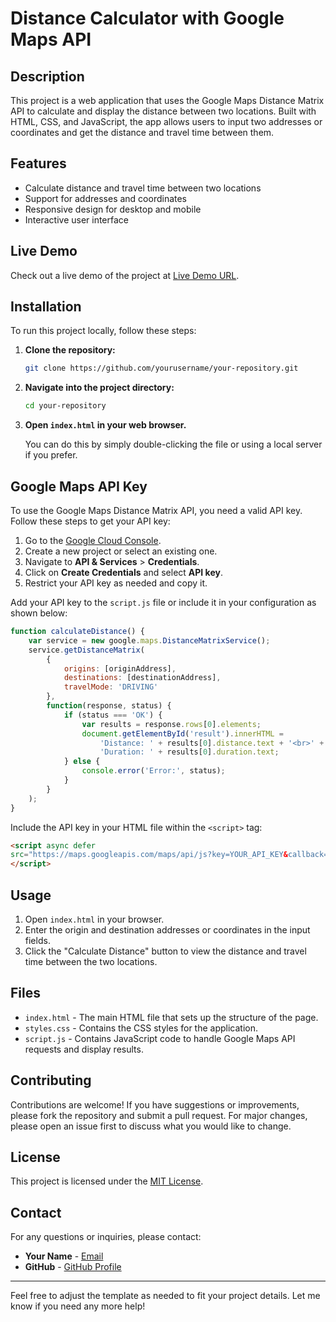 
# Distance Calculator with Google Maps API

## Description

This project is a web application that uses the Google Maps Distance Matrix API to calculate and display the distance between two locations. Built with HTML, CSS, and JavaScript, the app allows users to input two addresses or coordinates and get the distance and travel time between them.

## Features

- Calculate distance and travel time between two locations
- Support for addresses and coordinates
- Responsive design for desktop and mobile
- Interactive user interface

## Live Demo

Check out a live demo of the project at [Live Demo URL](http://example.com).

## Installation

To run this project locally, follow these steps:

1. **Clone the repository:**

    ```bash
    git clone https://github.com/yourusername/your-repository.git
    ```

2. **Navigate into the project directory:**

    ```bash
    cd your-repository
    ```

3. **Open `index.html` in your web browser.**

    You can do this by simply double-clicking the file or using a local server if you prefer.

## Google Maps API Key

To use the Google Maps Distance Matrix API, you need a valid API key. Follow these steps to get your API key:

1. Go to the [Google Cloud Console](https://console.cloud.google.com/).
2. Create a new project or select an existing one.
3. Navigate to **API & Services** > **Credentials**.
4. Click on **Create Credentials** and select **API key**.
5. Restrict your API key as needed and copy it.

Add your API key to the `script.js` file or include it in your configuration as shown below:

```javascript
function calculateDistance() {
    var service = new google.maps.DistanceMatrixService();
    service.getDistanceMatrix(
        {
            origins: [originAddress],
            destinations: [destinationAddress],
            travelMode: 'DRIVING'
        },
        function(response, status) {
            if (status === 'OK') {
                var results = response.rows[0].elements;
                document.getElementById('result').innerHTML =
                    'Distance: ' + results[0].distance.text + '<br>' +
                    'Duration: ' + results[0].duration.text;
            } else {
                console.error('Error:', status);
            }
        }
    );
}
```

Include the API key in your HTML file within the `<script>` tag:

```html
<script async defer
src="https://maps.googleapis.com/maps/api/js?key=YOUR_API_KEY&callback=initMap">
</script>
```

## Usage

1. Open `index.html` in your browser.
2. Enter the origin and destination addresses or coordinates in the input fields.
3. Click the "Calculate Distance" button to view the distance and travel time between the two locations.

## Files

- `index.html` - The main HTML file that sets up the structure of the page.
- `styles.css` - Contains the CSS styles for the application.
- `script.js` - Contains JavaScript code to handle Google Maps API requests and display results.

## Contributing

Contributions are welcome! If you have suggestions or improvements, please fork the repository and submit a pull request. For major changes, please open an issue first to discuss what you would like to change.

## License

This project is licensed under the [MIT License](LICENSE).

## Contact

For any questions or inquiries, please contact:

- **Your Name** - [Email](mailto:your.email@example.com)
- **GitHub** - [GitHub Profile](https://github.com/yourusername)

---

Feel free to adjust the template as needed to fit your project details. Let me know if you need any more help!
